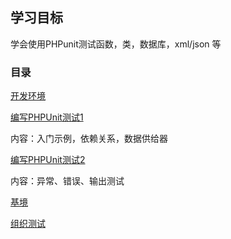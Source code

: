 ## 学习目标

学会使用PHPunit测试函数，类，数据库，xml/json 等

### 目录

[开发环境](1install.md)

[编写PHPUnit测试1](2start.md)

内容：入门示例，依赖关系，数据供给器

[编写PHPUnit测试2](3exception.md)

内容：异常、错误、输出测试

[基境](4fixtures.md)

[组织测试](5organizing.md)